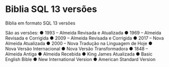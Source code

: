 # Biblia SQL 13 versões
 Biblia em formato SQL 13 versões

São as versões:
●	1993 – Almeida Revisada e Atualizada
●	1969 – Almeida Revisada e Corrigida
●	2009 – Almeida Revisada e Corrigida
●	2017 – Nova Almeida Atualizada
●	2000 – Nova Tradução na Linguagem de Hoje
●	Nova Versão Internacional
●	Nova Versão Transformadora
●	1848 – Almeida Antiga
●	Almeida Recebida
●	King James Atualizada
●	Basic English Bible
●	New International Version
●	American Standard Version
